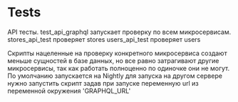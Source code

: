 # Tests

API тесты.
test_api_graphql запускает проверку по всем микросервисам.
stores_api_test проверяет stores
users_api_test проверяет users

Скрипты нацеленные на проверку конкретного микросервиса создают меньше сущностей в базе данных, но все равно затрагивают другие микросервисы, так как работать полноценно по одиночке они не могут.
По умолчанию запускается на Nightly для запуска на другом сервере нужно запустить скрипт задав при запуске переменную url из переменной окружения 'GRAPHQL_URL'
